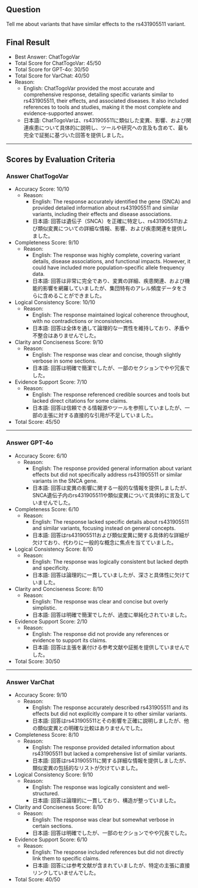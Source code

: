 ## Question

Tell me about variants that have similar effects to the rs431905511 variant.

## Final Result

- Best Answer: ChatTogoVar
- Total Score for ChatTogoVar: 45/50
- Total Score for GPT-4o: 30/50
- Total Score for VarChat: 40/50
- Reason:
  - English: ChatTogoVar provided the most accurate and comprehensive response, detailing specific variants similar to rs431905511, their effects, and associated diseases. It also included references to tools and studies, making it the most complete and evidence-supported answer.
  - 日本語: ChatTogoVarは、rs431905511に類似した変異、影響、および関連疾患について具体的に説明し、ツールや研究への言及も含めて、最も完全で証拠に基づいた回答を提供しました。

---

## Scores by Evaluation Criteria

### Answer ChatTogoVar
- Accuracy Score: 10/10
  - Reason: 
    - English: The response accurately identified the gene (SNCA) and provided detailed information about rs431905511 and similar variants, including their effects and disease associations.
    - 日本語: 回答は遺伝子（SNCA）を正確に特定し、rs431905511および類似変異についての詳細な情報、影響、および疾患関連を提供しました。
- Completeness Score: 9/10
  - Reason: 
    - English: The response was highly complete, covering variant details, disease associations, and functional impacts. However, it could have included more population-specific allele frequency data.
    - 日本語: 回答は非常に完全であり、変異の詳細、疾患関連、および機能的影響を網羅していましたが、集団特有のアレル頻度データをさらに含めることができました。
- Logical Consistency Score: 10/10
  - Reason: 
    - English: The response maintained logical coherence throughout, with no contradictions or inconsistencies.
    - 日本語: 回答は全体を通して論理的な一貫性を維持しており、矛盾や不整合はありませんでした。
- Clarity and Conciseness Score: 9/10
  - Reason: 
    - English: The response was clear and concise, though slightly verbose in some sections.
    - 日本語: 回答は明確で簡潔でしたが、一部のセクションでやや冗長でした。
- Evidence Support Score: 7/10
  - Reason: 
    - English: The response referenced credible sources and tools but lacked direct citations for some claims.
    - 日本語: 回答は信頼できる情報源やツールを参照していましたが、一部の主張に対する直接的な引用が不足していました。
- Total Score: 45/50

---

### Answer GPT-4o
- Accuracy Score: 6/10
  - Reason: 
    - English: The response provided general information about variant effects but did not specifically address rs431905511 or similar variants in the SNCA gene.
    - 日本語: 回答は変異の影響に関する一般的な情報を提供しましたが、SNCA遺伝子内のrs431905511や類似変異について具体的に言及していませんでした。
- Completeness Score: 6/10
  - Reason: 
    - English: The response lacked specific details about rs431905511 and similar variants, focusing instead on general concepts.
    - 日本語: 回答はrs431905511および類似変異に関する具体的な詳細が欠けており、代わりに一般的な概念に焦点を当てていました。
- Logical Consistency Score: 8/10
  - Reason: 
    - English: The response was logically consistent but lacked depth and specificity.
    - 日本語: 回答は論理的に一貫していましたが、深さと具体性に欠けていました。
- Clarity and Conciseness Score: 8/10
  - Reason: 
    - English: The response was clear and concise but overly simplistic.
    - 日本語: 回答は明確で簡潔でしたが、過度に単純化されていました。
- Evidence Support Score: 2/10
  - Reason: 
    - English: The response did not provide any references or evidence to support its claims.
    - 日本語: 回答は主張を裏付ける参考文献や証拠を提供していませんでした。
- Total Score: 30/50

---

### Answer VarChat
- Accuracy Score: 9/10
  - Reason: 
    - English: The response accurately described rs431905511 and its effects but did not explicitly compare it to other similar variants.
    - 日本語: 回答はrs431905511とその影響を正確に説明しましたが、他の類似変異との明確な比較はありませんでした。
- Completeness Score: 8/10
  - Reason: 
    - English: The response provided detailed information about rs431905511 but lacked a comprehensive list of similar variants.
    - 日本語: 回答はrs431905511に関する詳細な情報を提供しましたが、類似変異の包括的なリストが欠けていました。
- Logical Consistency Score: 9/10
  - Reason: 
    - English: The response was logically consistent and well-structured.
    - 日本語: 回答は論理的に一貫しており、構造が整っていました。
- Clarity and Conciseness Score: 8/10
  - Reason: 
    - English: The response was clear but somewhat verbose in certain sections.
    - 日本語: 回答は明確でしたが、一部のセクションでやや冗長でした。
- Evidence Support Score: 6/10
  - Reason: 
    - English: The response included references but did not directly link them to specific claims.
    - 日本語: 回答には参考文献が含まれていましたが、特定の主張に直接リンクしていませんでした。
- Total Score: 40/50